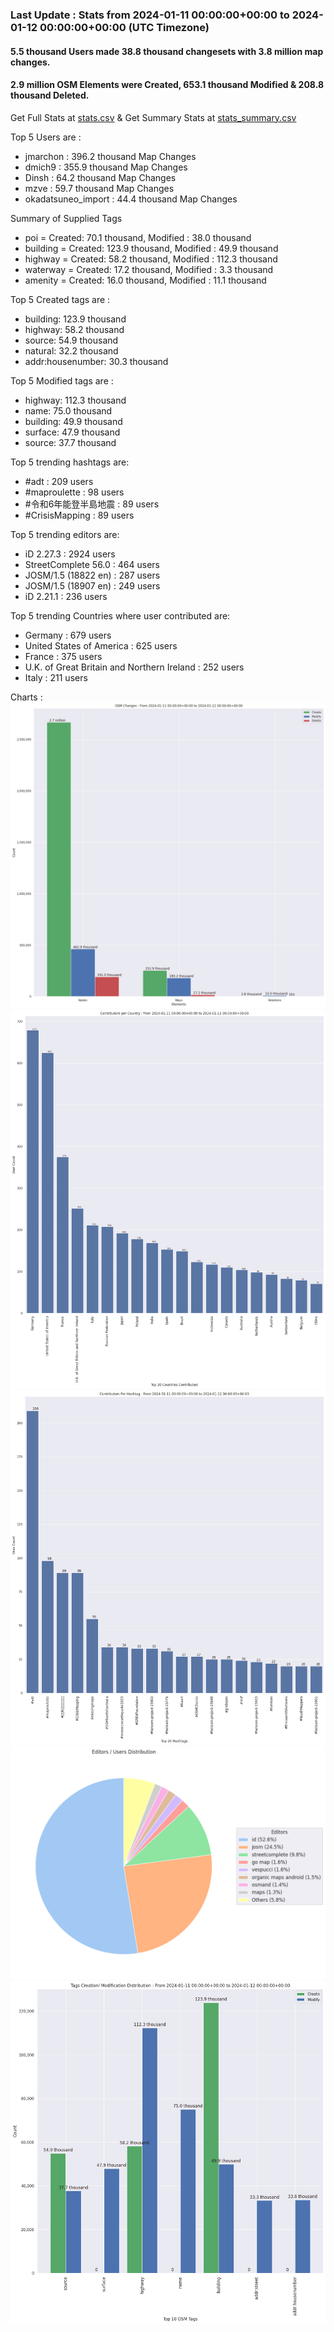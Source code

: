 ### Last Update : Stats from 2024-01-11 00:00:00+00:00 to 2024-01-12 00:00:00+00:00 (UTC Timezone)

#### 5.5 thousand Users made 38.8 thousand changesets with 3.8 million map changes.
#### 2.9 million OSM Elements were Created, 653.1 thousand Modified & 208.8 thousand Deleted.
Get Full Stats at [stats.csv](/stats/Global/Daily/stats.csv)
 & Get Summary Stats at [stats_summary.csv](/stats/Global/Daily/stats_summary.csv)

Top 5 Users are : 
- jmarchon : 396.2 thousand Map Changes
- dmich9 : 355.9 thousand Map Changes
- Dinsh : 64.2 thousand Map Changes
- mzve : 59.7 thousand Map Changes
- okadatsuneo_import : 44.4 thousand Map Changes

Summary of Supplied Tags
- poi = Created: 70.1 thousand, Modified : 38.0 thousand
- building = Created: 123.9 thousand, Modified : 49.9 thousand
- highway = Created: 58.2 thousand, Modified : 112.3 thousand
- waterway = Created: 17.2 thousand, Modified : 3.3 thousand
- amenity = Created: 16.0 thousand, Modified : 11.1 thousand


Top 5 Created tags are :
- building: 123.9 thousand
- highway: 58.2 thousand
- source: 54.9 thousand
- natural: 32.2 thousand
- addr:housenumber: 30.3 thousand


Top 5 Modified tags are :
- highway: 112.3 thousand
- name: 75.0 thousand
- building: 49.9 thousand
- surface: 47.9 thousand
- source: 37.7 thousand


Top 5 trending hashtags are:
- #adt : 209 users
- #maproulette : 98 users
- #令和6年能登半島地震 : 89 users
- #CrisisMapping : 89 users


Top 5 trending editors are:
- iD 2.27.3 : 2924 users
- StreetComplete 56.0 : 464 users
- JOSM/1.5 (18822 en) : 287 users
- JOSM/1.5 (18907 en) : 249 users
- iD 2.21.1 : 236 users


Top 5 trending Countries where user contributed are:
- Germany : 679 users
- United States of America : 625 users
- France : 375 users
- U.K. of Great Britain and Northern Ireland : 252 users
- Italy : 211 users


 Charts : 
![Alt text](./stats_osm_changes.png) 
![Alt text](./stats_users_per_country.png) 
![Alt text](./stats_users_per_hashtag.png) 
![Alt text](./stats_editors_pie_chart.png) 
![Alt text](./stats_tags.png) 
